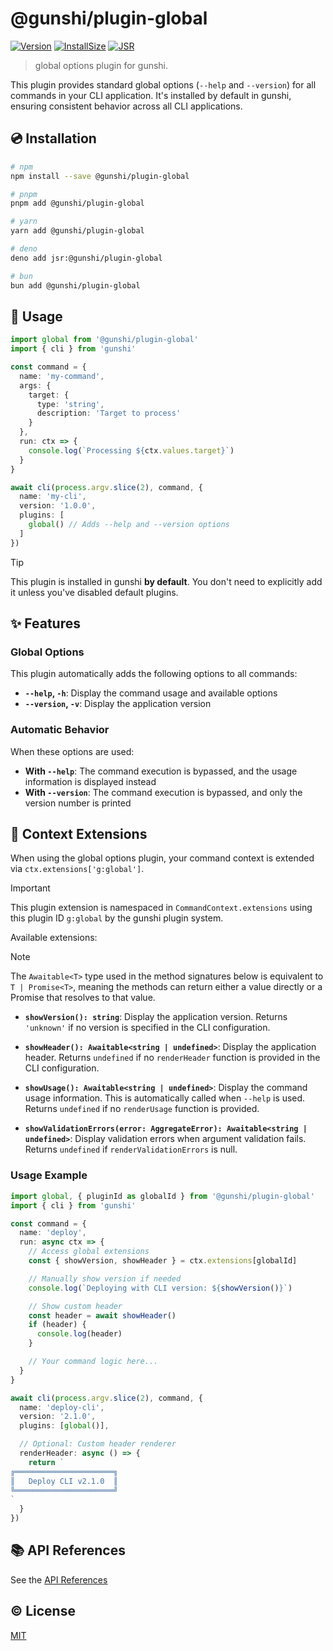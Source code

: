 # @gunshi/plugin-global

[![Version][npm-version-src]][npm-version-href]
[![InstallSize][install-size-src]][install-size-src]
[![JSR][jsr-src]][jsr-href]

> global options plugin for gunshi.

This plugin provides standard global options (`--help` and `--version`) for all commands in your CLI application. It's installed by default in gunshi, ensuring consistent behavior across all CLI applications.

## 💿 Installation

```sh
# npm
npm install --save @gunshi/plugin-global

# pnpm
pnpm add @gunshi/plugin-global

# yarn
yarn add @gunshi/plugin-global

# deno
deno add jsr:@gunshi/plugin-global

# bun
bun add @gunshi/plugin-global
```

## 🚀 Usage

```ts
import global from '@gunshi/plugin-global'
import { cli } from 'gunshi'

const command = {
  name: 'my-command',
  args: {
    target: {
      type: 'string',
      description: 'Target to process'
    }
  },
  run: ctx => {
    console.log(`Processing ${ctx.values.target}`)
  }
}

await cli(process.argv.slice(2), command, {
  name: 'my-cli',
  version: '1.0.0',
  plugins: [
    global() // Adds --help and --version options
  ]
})
```

<!-- eslint-disable markdown/no-missing-label-refs -->

> [!TIP]
> This plugin is installed in gunshi **by default**. You don't need to explicitly add it unless you've disabled default plugins.

<!-- eslint-enable markdown/no-missing-label-refs -->

## ✨ Features

### Global Options

This plugin automatically adds the following options to all commands:

- **`--help`, `-h`**: Display the command usage and available options
- **`--version`, `-v`**: Display the application version

### Automatic Behavior

When these options are used:

- **With `--help`**: The command execution is bypassed, and the usage information is displayed instead
- **With `--version`**: The command execution is bypassed, and only the version number is printed

## 🧩 Context Extensions

When using the global options plugin, your command context is extended via `ctx.extensions['g:global']`.

<!-- eslint-disable markdown/no-missing-label-refs -->

> [!IMPORTANT]
> This plugin extension is namespaced in `CommandContext.extensions` using this plugin ID `g:global` by the gunshi plugin system.

<!-- eslint-enable markdown/no-missing-label-refs -->

Available extensions:

<!-- eslint-disable markdown/no-missing-label-refs -->

> [!NOTE]
> The `Awaitable<T>` type used in the method signatures below is equivalent to `T | Promise<T>`, meaning the methods can return either a value directly or a Promise that resolves to that value.

<!-- eslint-enable markdown/no-missing-label-refs -->

- **`showVersion(): string`**: Display the application version. Returns `'unknown'` if no version is specified in the CLI configuration.

- **`showHeader(): Awaitable<string | undefined>`**: Display the application header. Returns `undefined` if no `renderHeader` function is provided in the CLI configuration.

- **`showUsage(): Awaitable<string | undefined>`**: Display the command usage information. This is automatically called when `--help` is used. Returns `undefined` if no `renderUsage` function is provided.

- **`showValidationErrors(error: AggregateError): Awaitable<string | undefined>`**: Display validation errors when argument validation fails. Returns `undefined` if `renderValidationErrors` is null.

### Usage Example

```ts
import global, { pluginId as globalId } from '@gunshi/plugin-global'
import { cli } from 'gunshi'

const command = {
  name: 'deploy',
  run: async ctx => {
    // Access global extensions
    const { showVersion, showHeader } = ctx.extensions[globalId]

    // Manually show version if needed
    console.log(`Deploying with CLI version: ${showVersion()}`)

    // Show custom header
    const header = await showHeader()
    if (header) {
      console.log(header)
    }

    // Your command logic here...
  }
}

await cli(process.argv.slice(2), command, {
  name: 'deploy-cli',
  version: '2.1.0',
  plugins: [global()],

  // Optional: Custom header renderer
  renderHeader: async () => {
    return `
╔══════════════════════╗
║   Deploy CLI v2.1.0  ║
╚══════════════════════╝
`
  }
})
```

## 📚 API References

See the [API References](./docs/index.md)

## ©️ License

[MIT](http://opensource.org/licenses/MIT)

<!-- Badges -->

[npm-version-src]: https://img.shields.io/npm/v/@gunshi/plugin-global?style=flat
[npm-version-href]: https://npmjs.com/package/@gunshi/plugin-global@alpha
[jsr-src]: https://jsr.io/badges/@gunshi/plugin-global
[jsr-href]: https://jsr.io/@gunshi/plugin-global
[install-size-src]: https://pkg-size.dev/badge/install/39632
